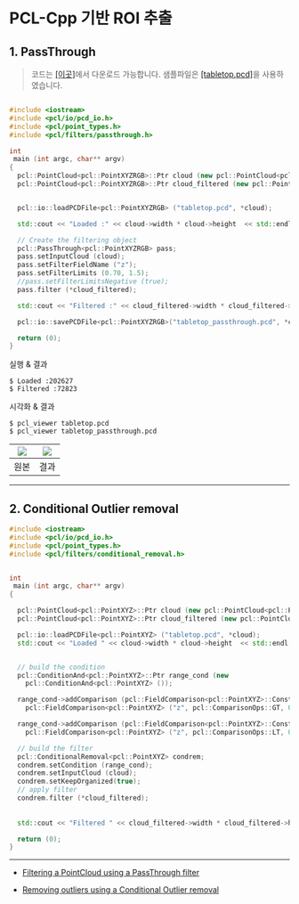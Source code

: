 # PCL-Cpp 기반 ROI 추출 

## 1. PassThrough 

> 코드는 [[이곳]](https://github.com/adioshun/gitBook_Tutorial_PCL/blob/master/Beginner/Part01-Chapter03-PCL-Cpp.cpp)에서 다운로드 가능합니다. 샘플파일은 [[tabletop.pcd]](https://raw.githubusercontent.com/adioshun/gitBook_Tutorial_PCL/master/Beginner/sample/tabletop.pcd)을 사용하였습니다. 

```cpp

#include <iostream>
#include <pcl/io/pcd_io.h>
#include <pcl/point_types.h>
#include <pcl/filters/passthrough.h>

int
 main (int argc, char** argv)
{
  pcl::PointCloud<pcl::PointXYZRGB>::Ptr cloud (new pcl::PointCloud<pcl::PointXYZRGB>);
  pcl::PointCloud<pcl::PointXYZRGB>::Ptr cloud_filtered (new pcl::PointCloud<pcl::PointXYZRGB>);


  pcl::io::loadPCDFile<pcl::PointXYZRGB> ("tabletop.pcd", *cloud);

  std::cout << "Loaded :" << cloud->width * cloud->height  << std::endl;

  // Create the filtering object
  pcl::PassThrough<pcl::PointXYZRGB> pass;
  pass.setInputCloud (cloud);
  pass.setFilterFieldName ("z");
  pass.setFilterLimits (0.70, 1.5);
  //pass.setFilterLimitsNegative (true);
  pass.filter (*cloud_filtered);

  std::cout << "Filtered :" << cloud_filtered->width * cloud_filtered->height  << std::endl;  

  pcl::io::savePCDFile<pcl::PointXYZRGB>("tabletop_passthrough.pcd", *cloud_filtered); //Default binary mode save

  return (0);
}

```


실행 & 결과
```
$ Loaded :202627
$ Filtered :72823
```

시각화 & 결과

```
$ pcl_viewer tabletop.pcd 
$ pcl_viewer tabletop_passthrough.pcd 
```

|![](https://i.imgur.com/tZzHIRS.png)|![](https://i.imgur.com/hpfXFql.png)|
|-|-|
|원본|결과|


---


## 2. Conditional Outlier removal




```cpp
#include <iostream>
#include <pcl/io/pcd_io.h>
#include <pcl/point_types.h>
#include <pcl/filters/conditional_removal.h>


int
 main (int argc, char** argv)
{

  pcl::PointCloud<pcl::PointXYZ>::Ptr cloud (new pcl::PointCloud<pcl::PointXYZ>);
  pcl::PointCloud<pcl::PointXYZ>::Ptr cloud_filtered (new pcl::PointCloud<pcl::PointXYZ>);

  pcl::io::loadPCDFile<pcl::PointXYZ> ("tabletop.pcd", *cloud);
  std::cout << "Loaded " << cloud->width * cloud->height  << std::endl;


  // build the condition
  pcl::ConditionAnd<pcl::PointXYZ>::Ptr range_cond (new
    pcl::ConditionAnd<pcl::PointXYZ> ());

  range_cond->addComparison (pcl::FieldComparison<pcl::PointXYZ>::ConstPtr (new
    pcl::FieldComparison<pcl::PointXYZ> ("z", pcl::ComparisonOps::GT, 0.0)));

  range_cond->addComparison (pcl::FieldComparison<pcl::PointXYZ>::ConstPtr (new
    pcl::FieldComparison<pcl::PointXYZ> ("z", pcl::ComparisonOps::LT, 0.8)));

  // build the filter
  pcl::ConditionalRemoval<pcl::PointXYZ> condrem;
  condrem.setCondition (range_cond);
  condrem.setInputCloud (cloud);
  condrem.setKeepOrganized(true);
  // apply filter
  condrem.filter (*cloud_filtered);
  
 
  std::cout << "Filtered " << cloud_filtered->width * cloud_filtered->height  << std::endl;

  return (0);
}
```

---

- [Filtering a PointCloud using a PassThrough filter](http://pointclouds.org/documentation/tutorials/passthrough.php#passthrough)


- [Removing outliers using a Conditional Outlier removal](http://pointclouds.org/documentation/tutorials/remove_outliers.php#remove-outliers)




